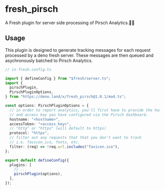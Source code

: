 # fresh_pirsch

A Fresh plugin for server side processing of Pirsch Analytics.🍋🦕

## Usage

This plugin is designed to generate tracking messages for each request processed
by a deno fresh server. These messages are then queued and asychronously batched
to Pirsch Analytics.

```ts
// in fresh.config.ts

import { defineConfig } from "$fresh/server.ts";
import {
  pirschPlugin,
  PirschPluginOptions,
} from "https://deno.land/x/fresh_pirsch@1.0.1/mod.ts";

const options: PirschPluginOptions = {
  // in order to report analytics, you'll first have to provide the hostname
  // and access key you have configured via the Pirsch dashboard.
  hostname: "<hostname>",
  accessToken: "<access_key>",
  // "http" or "https" (will default to https)
  protocol: "https",
  // filter out any requests that that you don't want to track
  // i.e. favicon.ico, fonts, etc.
  filter: (req) => !req.url.includes("favicon.ico"),
};

export default defineConfig({
  plugins: [
    // ...
    pirschPlugin(options),
  ],
});
```
